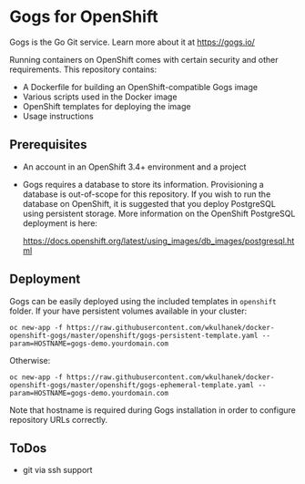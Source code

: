 # Gogs for OpenShift
Gogs is the Go Git service. Learn more about it at https://gogs.io/

Running containers on OpenShift comes with certain security and other requirements. This repository contains:

* A Dockerfile for building an OpenShift-compatible Gogs image
* Various scripts used in the Docker image
* OpenShift templates for deploying the image
* Usage instructions

## Prerequisites
* An account in an OpenShift 3.4+ environment and a project

* Gogs requires a database to store its information. Provisioning a database is out-of-scope for this repository. If you wish to run the database on OpenShift, it is suggested that you deploy PostgreSQL using persistent storage. More information on the OpenShift PostgreSQL deployment is here:

  https://docs.openshift.org/latest/using_images/db_images/postgresql.html

## Deployment
Gogs can be easily deployed using the included templates in `openshift` folder. If your have persistent volumes available in your cluster:

```
oc new-app -f https://raw.githubusercontent.com/wkulhanek/docker-openshift-gogs/master/openshift/gogs-persistent-template.yaml --param=HOSTNAME=gogs-demo.yourdomain.com
```
Otherwise:
```
oc new-app -f https://raw.githubusercontent.com/wkulhanek/docker-openshift-gogs/master/openshift/gogs-ephemeral-template.yaml --param=HOSTNAME=gogs-demo.yourdomain.com
```

Note that hostname is required during Gogs installation in order to configure repository URLs correctly.

## ToDos
* git via ssh support
